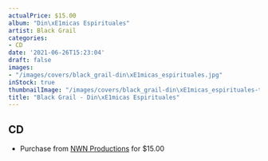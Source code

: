 ```yaml
---
actualPrice: $15.00
album: "Din\xE1micas Espirituales"
artist: Black Grail
categories:
- CD
date: '2021-06-26T15:23:04'
draft: false
images:
- "/images/covers/black_grail-din\xE1micas_espirituales.jpg"
inStock: true
thumbnailImage: "/images/covers/black_grail-din\xE1micas_espirituales-thumb.jpg"
title: "Black Grail - Din\xE1micas Espirituales"
---
```


## CD
* Purchase from [NWN Productions](http://shop.nwnprod.com/index.php?route=product/product&path=93&product_id=14828&sort=pd.name&order=ASC) for $15.00

